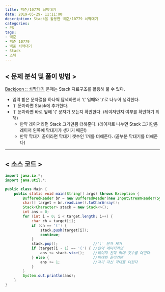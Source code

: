 ```yaml
---
title: 백준/10779 쇠막대기
date: 2019-05-29- 11:11:00
description: Stack을 활용한 백준/10779 쇠막대기
categories:
- PS
tags:
- 백준
- 백준 10779
- 백준 쇠막대기
- Stack
- 스텍
---
```

## < 문제 분석 및 풀이 방법 >

[Backjoon :: 쇠막대기](https://www.acmicpc.net/problem/10799) 문제는 Stack 자료구조를 활용해 풀 수 있다.

- 입력 받은 문자열을 하나씩 탐색하면서 '(' 일때와 ')'로 나누어 생각한다.
- '(' 문자라면 Stack에 추가한다.
- ')' 문자라면 바로 앞에 '(' 문자가 오는지 확인한다. (레이저인지 여부를 확인하기 위해)
    - 만약 레이저라면 Stack 크기만큼 더해준다. (레이저로 나누면 Stack 크기만큼 레이저 왼쪽에 막대기가 생기기 때문!)
    - 만약 막대기 끝이라면 막대기 갯수인 1개를 더해준다.    (끝부분 막대기를 더해준다)

***

## < 소스 코드 >

~~~java
import java.io.*;
import java.util.*;

public class Main {
    public static void main(String[] args) throws Exception {
        BufferedReader br = new BufferedReader(new InputStreamReader(System.in));
        char[] target = br.readLine().toCharArray();
        Stack<Character> stack = new Stack<>();
        int ans = 0;
        for (int i = 0; i < target.length; i++) {
            char ch = target[i];
            if (ch == '(') {
                stack.push(target[i]);
                continue;
            }
            stack.pop();                //')' 문자 제거
            if (target[i - 1] == '(') { //만약 레이저라면
                ans += stack.size();    //레이저 왼쪽 막대 갯수를 더한다
            } else {                    //막대의 끝이라면
                ans += 1;               //자기 자신 막대를 더한다
            }
        }
        System.out.println(ans);
    }
}
~~~